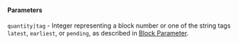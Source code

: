 <!-- order:196 -->

#### Parameters

`quantity|tag` - Integer representing a block number or one of the string tags `latest`, `earliest`, or `pending`, as
described in
[Block Parameter](https://besu.hyperledger.org/en/stable/HowTo/Interact/APIs/Using-JSON-RPC-API#block-parameter).
